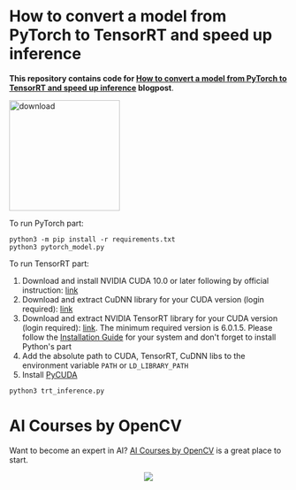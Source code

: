 # How to convert a model from PyTorch to TensorRT and speed up inference

**This repository contains code for [How to convert a model from PyTorch to TensorRT and speed up inference](https://www.learnopencv.com/how-to-convert-a-model-from-pytorch-to-tensorrt-and-speed-up-inference/) blogpost**.

[<img src="https://learnopencv.com/wp-content/uploads/2022/07/download-button-e1657285155454.png" alt="download" width="200">](https://www.dropbox.com/sh/mn3vommt37lngnf/AACwN2fUsPFM1XOGlZgWbqqPa?dl=1)

To run PyTorch part:
```shell script
python3 -m pip install -r requirements.txt
python3 pytorch_model.py
```

To run TensorRT part:
1. Download and install NVIDIA CUDA 10.0 or later following by official instruction: [link](https://developer.nvidia.com/cuda-10.0-download-archive)
2. Download and extract CuDNN library for your CUDA version (login required): [link](https://developer.nvidia.com/rdp/cudnn-download)
3. Download and extract NVIDIA TensorRT library for your CUDA version (login required): 
[link](https://developer.nvidia.com/nvidia-tensorrt-6x-download). 
The minimum required version is 6.0.1.5. 
Please follow the [Installation Guide](https://docs.nvidia.com/deeplearning/tensorrt/install-guide/index.html) for your system and don't forget to install Python's part
4. Add the absolute path to CUDA, TensorRT, CuDNN libs to the environment variable ```PATH``` or ```LD_LIBRARY_PATH``` 
5. Install [PyCUDA](https://docs.nvidia.com/deeplearning/tensorrt/install-guide/index.html#installing-pycuda)

```shell script
python3 trt_inference.py
```

# AI Courses by OpenCV

Want to become an expert in AI? [AI Courses by OpenCV](https://opencv.org/courses/) is a great place to start. 

<a href="https://opencv.org/courses/">
<p align="center"> 
<img src="https://learnopencv.com/wp-content/uploads/2023/01/AI-Courses-By-OpenCV-Github.png">
</p>
</a>